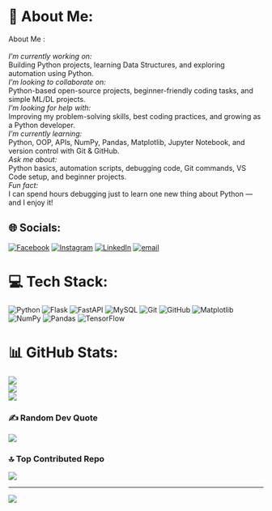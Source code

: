 # 💫 About Me:
About Me :<br><br>*I’m currently working on:* <br>Building Python projects, learning Data Structures, and exploring automation using Python.<br>*I’m looking to collaborate on:* <br>Python-based open-source projects, beginner-friendly coding tasks, and simple ML/DL projects.<br>*I’m looking for help with:*<br>Improving my problem-solving skills, best coding practices, and growing as a Python developer.<br>*I’m currently learning:* <br>Python, OOP, APIs, NumPy, Pandas, Matplotlib, Jupyter Notebook, and version control with Git & GitHub.<br>*Ask me about:* <br>Python basics, automation scripts, debugging code, Git commands, VS Code setup, and beginner projects.<br>*Fun fact:* <br>I can spend hours debugging just to learn one new thing about Python — and I enjoy it!<br>


## 🌐 Socials:
[![Facebook](https://img.shields.io/badge/Facebook-%231877F2.svg?logo=Facebook&logoColor=white)](https://facebook.com/https://www.facebook.com/sha.on.90281/) [![Instagram](https://img.shields.io/badge/Instagram-%23E4405F.svg?logo=Instagram&logoColor=white)](https://instagram.com/s_h_a_on) [![LinkedIn](https://img.shields.io/badge/LinkedIn-%230077B5.svg?logo=linkedin&logoColor=white)](https://linkedin.com/in/https://www.linkedin.com/in/sha-on-771071251/) [![email](https://img.shields.io/badge/Email-D14836?logo=gmail&logoColor=white)](mailto:shaon35-994@diu.edu.bd) 

# 💻 Tech Stack:
![Python](https://img.shields.io/badge/python-3670A0?style=for-the-badge&logo=python&logoColor=ffdd54) ![Flask](https://img.shields.io/badge/flask-%23000.svg?style=for-the-badge&logo=flask&logoColor=white) ![FastAPI](https://img.shields.io/badge/FastAPI-005571?style=for-the-badge&logo=fastapi) ![MySQL](https://img.shields.io/badge/mysql-4479A1.svg?style=for-the-badge&logo=mysql&logoColor=white) ![Git](https://img.shields.io/badge/git-%23F05033.svg?style=for-the-badge&logo=git&logoColor=white) ![GitHub](https://img.shields.io/badge/github-%23121011.svg?style=for-the-badge&logo=github&logoColor=white) ![Matplotlib](https://img.shields.io/badge/Matplotlib-%23ffffff.svg?style=for-the-badge&logo=Matplotlib&logoColor=black) ![NumPy](https://img.shields.io/badge/numpy-%23013243.svg?style=for-the-badge&logo=numpy&logoColor=white) ![Pandas](https://img.shields.io/badge/pandas-%23150458.svg?style=for-the-badge&logo=pandas&logoColor=white) ![TensorFlow](https://img.shields.io/badge/TensorFlow-%23FF6F00.svg?style=for-the-badge&logo=TensorFlow&logoColor=white)
# 📊 GitHub Stats:
![](https://github-readme-stats.vercel.app/api?username=MarufAhmedShaon&theme=dark&hide_border=false&include_all_commits=true&count_private=true)<br/>
![](https://nirzak-streak-stats.vercel.app/?user=MarufAhmedShaon&theme=dark&hide_border=false)<br/>
![](https://github-readme-stats.vercel.app/api/top-langs/?username=MarufAhmedShaon&theme=dark&hide_border=false&include_all_commits=true&count_private=true&layout=compact)

### ✍️ Random Dev Quote
![](https://quotes-github-readme.vercel.app/api?type=horizontal&theme=radical)

### 🔝 Top Contributed Repo
![](https://github-contributor-stats.vercel.app/api?username=MarufAhmedShaon&limit=5&theme=dracula&combine_all_yearly_contributions=true)

---
[![](https://visitcount.itsvg.in/api?id=MarufAhmedShaon&icon=0&color=0)](https://visitcount.itsvg.in)

<!-- Proudly created with GPRM ( https://gprm.itsvg.in ) -->
